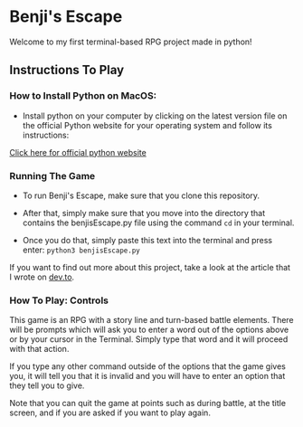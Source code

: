 # Benji's Escape

Welcome to my first terminal-based RPG project made in python!

## Instructions To Play

### How to Install Python on MacOS:

- Install python on your computer by clicking on the latest version file on the official Python website for your operating system and follow its instructions:

[Click here for official python website](https://www.python.org/downloads/)

### Running The Game

- To run Benji's Escape, make sure that you clone this repository.

- After that, simply make sure that you move into the directory that contains the benjisEscape.py file using the command `cd` in your terminal.

- Once you do that, simply paste this text into the terminal and press enter:
  `python3 benjisEscape.py`

If you want to find out more about this project, take a look at the article that I wrote on [dev.to](https://dev.to/hargroa2/i-made-an-rpg-game-in-python-for-the-first-time-3i0k).

### How To Play: Controls

This game is an RPG with a story line and turn-based battle elements. There will be prompts which will ask you to enter a word out of the options above or by your cursor in the Terminal. Simply type that word and it will proceed with that action.

If you type any other command outside of the options that the game gives you, it will tell you that it is invalid and you will have to enter an option that they tell you to give.

Note that you can quit the game at points such as during battle, at the title screen, and if you are asked if you want to play again.
